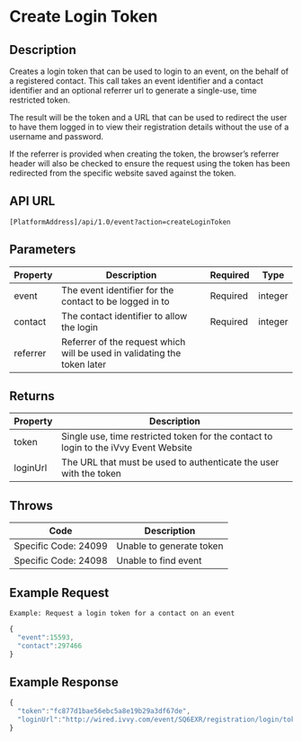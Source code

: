 # Create Login Token

## Description

Creates a login token that can be used to login to an event, on the behalf of a registered contact. This call takes an event identifier and a contact identifier and an optional referrer url to generate a single-use, time restricted token.

The result will be the token and a URL that can be used to redirect the user to have them logged in to view their registration details without the use of a username and password.

If the referrer is provided when creating the token, the browser’s referrer header will also be checked to ensure the request using the token has been redirected from the specific website saved against the token.

## API URL

`[PlatformAddress]/api/1.0/event?action=createLoginToken`

## Parameters

| Property | Description | Required | Type |
| --- | --- | --- | --- |
| event | The event identifier for the contact to be logged in to | Required | integer |
| contact | The contact identifier to allow the login | Required | integer |
| referrer | Referrer of the request which will be used in validating the token later |  |  |

## Returns

| Property | Description |
| --- | --- |
| token | Single use, time restricted token for the contact to login to the iVvy Event Website |
| loginUrl | The URL that must be used to authenticate the user with the token |

## Throws

| Code | Description |
| --- | --- |
| Specific Code: 24099 | Unable to generate token |
| Specific Code: 24098 | Unable to find event |

## Example Request

`Example: Request a login token for a contact on an event`

```javascript
{
  "event":15593,
  "contact":297466
}
```

## Example Response

```javascript
{
  "token":"fc877d1bae56ebc5a8e19b29a3df67de",
  "loginUrl":"http://wired.ivvy.com/event/SQ6EXR/registration/login/token?t=fc877d1bae56ebc5a8e19b29a3df67de&contact=297466"
}
```

